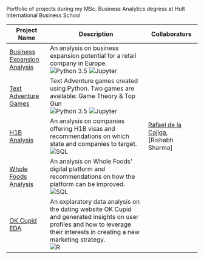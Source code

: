 Portfolio of projects during my MSc. Business Analytics degress at Hult International Business School

| Project Name | Description | Collaborators |
| --- | --- | --- | 
| [Business Expansion Analysis](https://github.com/meihwaw/MSc.-Business-Analytics-Portfolio/tree/main/Business%20Expansion%20Project) | An analysis on business expansion potential for a retail company in Europe. <br /> ![Python 3.5](https://img.shields.io/static/v1?style=for-the-badge&label=+&message=Python&logo=python&logoColor=green&color=white) ![Jupyter](https://img.shields.io/static/v1?style=for-the-badge&label=+&message=Jupyter&logo=jupyter&logoColor=F27329&color=white) | |
| [Text Adventure Games](https://github.com/meihwaw/MSc.-Business-Analytics-Portfolio/tree/main/Text%20Adventure%20Game_Top%20Gun_Game%20Theory) | Text Adventure games created using Python. Two games are available: Game Theory & Top Gun <br /> ![Python 3.5](https://img.shields.io/static/v1?style=for-the-badge&label=+&message=Python&logo=python&logoColor=green&color=white) ![Jupyter](https://img.shields.io/static/v1?style=for-the-badge&label=+&message=Jupyter&logo=jupyter&logoColor=F27329&color=white)
| [H1B Analysis](https://github.com/meihwaw/MSc.-Business-Analytics-Portfolio/tree/main/H1B%20Analysis)| An analysis on companies offering H1B visas and recommendations on which state and companies to target. <br /> ![SQL](https://img.shields.io/static/v1?style=for-the-badge&label=+&message=MySQL&logo=mysql&logoColor=4479A1&color=white) | [Rafael de la Cajiga](https://github.com/Rdelacajiga), [Rishabh Sharma] |
| [Whole Foods Analysis](https://github.com/meihwaw/MSc.-Business-Analytics-Portfolio/tree/main/Whole%20Foods%20Analysis) | An analysis on Whole Foods' digital platform and recommendations on how the platform can be improved. <br /> ![SQL](https://img.shields.io/static/v1?style=for-the-badge&label=+&message=MySQL&logo=mysql&logoColor=4479A1&color=white) | |
| [OK Cupid EDA](https://github.com/meihwaw/MSc_-Business_Analytics_Portfolio/tree/main/Ok%20Cupid%20Analysis) | An explaratory data analysis on the dating website OK Cupid and generated insights on user profiles and how to leverage their interests in creating a new marketing strategy. <br /> ![R](https://camo.githubusercontent.com/6cf5c25fd24a175ec45ebdc38cab1bdd7926843398ad13b733d976b5a3d0b842/68747470733a2f2f696d672e736869656c64732e696f2f7374617469632f76313f7374796c653d666f722d7468652d6261646765266c6162656c3d2b266d6573736167653d5253747564696f266c6f676f3d5253747564696f266c6f676f436f6c6f723d37354141444226636f6c6f723d7768697465) ||
